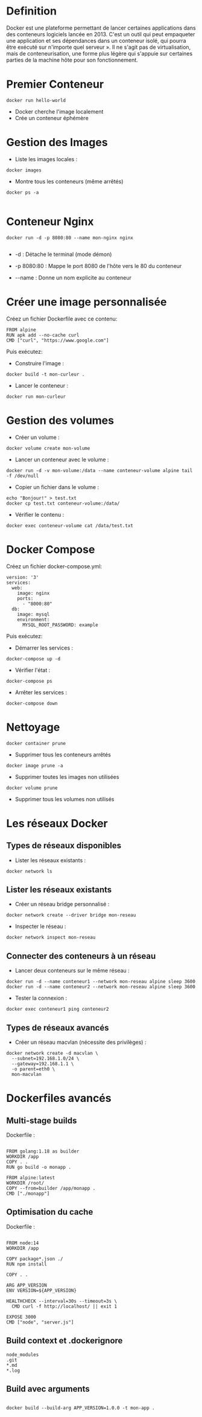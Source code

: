 # Definition

Docker est une plateforme permettant de lancer certaines applications dans des conteneurs logiciels lancée en 2013. C'est un outil qui peut empaqueter une application et ses dépendances dans un conteneur isolé, qui pourra être exécuté sur n'importe quel serveur ». Il ne s'agit pas de virtualisation, mais de conteneurisation, une forme plus légère qui s'appuie sur certaines parties de la machine hôte pour son fonctionnement.

# Premier Conteneur
  ```
docker run hello-world

  ```
- Docker cherche l'image localement
- Crée un conteneur éphémère

# Gestion des Images
- Liste les images locales :
```
docker images

```
- Montre tous les conteneurs (même arrêtés)
```
docker ps -a
  
```

# Conteneur Nginx
```
docker run -d -p 8080:80 --name mon-nginx nginx
  
```
- -d : Détache le terminal (mode démon)

- -p 8080:80 : Mappe le port 8080 de l'hôte vers le 80 du conteneur

- --name : Donne un nom explicite au conteneur

# Créer une image personnalisée
Créez un fichier Dockerfile avec ce contenu:
```
FROM alpine
RUN apk add --no-cache curl
CMD ["curl", "https://www.google.com"]

```
Puis exécutez:
- Construire l'image :
```
docker build -t mon-curleur .

```
- Lancer le conteneur :
```
docker run mon-curleur

```

# Gestion des volumes
- Créer un volume :

```
docker volume create mon-volume

```
- Lancer un conteneur avec le volume :
```
docker run -d -v mon-volume:/data --name conteneur-volume alpine tail -f /dev/null

```
- Copier un fichier dans le volume : 
```
echo "Bonjour!" > test.txt
docker cp test.txt conteneur-volume:/data/

```
- Vérifier le contenu :
```
docker exec conteneur-volume cat /data/test.txt

```

# Docker Compose
Créez un fichier docker-compose.yml:
```
version: '3'
services:
  web:
    image: nginx
    ports:
      - "8000:80"
  db:
    image: mysql
    environment:
      MYSQL_ROOT_PASSWORD: example
```
Puis exécutez:
- Démarrer les services :
```
docker-compose up -d

```
- Vérifier l'état :
```
docker-compose ps

```
- Arrêter les services :
```
docker-compose down

```
# Nettoyage
```
docker container prune

```
- Supprimer tous les conteneurs arrêtés

```
docker image prune -a

```
- Supprimer toutes les images non utilisées
```
docker volume prune

```
- Supprimer tous les volumes non utilisés

# Les réseaux Docker
## Types de réseaux disponibles
- Lister les réseaux existants :
```
docker network ls

```
## Lister les réseaux existants

- Créer un réseau bridge personnalisé :
```
docker network create --driver bridge mon-reseau

```
- Inspecter le réseau :
```
docker network inspect mon-reseau

```

## Connecter des conteneurs à un réseau
- Lancer deux conteneurs sur le même réseau :
```
docker run -d --name conteneur1 --network mon-reseau alpine sleep 3600
docker run -d --name conteneur2 --network mon-reseau alpine sleep 3600

```
- Tester la connexion :
```
docker exec conteneur1 ping conteneur2

```

## Types de réseaux avancés
- Créer un réseau macvlan (nécessite des privilèges) :
```
docker network create -d macvlan \
  --subnet=192.168.1.0/24 \
  --gateway=192.168.1.1 \
  -o parent=eth0 \
  mon-macvlan

```

# Dockerfiles avancés
## Multi-stage builds
Dockerfile :
```

FROM golang:1.18 as builder
WORKDIR /app
COPY . .
RUN go build -o monapp .

FROM alpine:latest
WORKDIR /root/
COPY --from=builder /app/monapp .
CMD ["./monapp"]

```
## Optimisation du cache
Dockerfile :
```

FROM node:14
WORKDIR /app

COPY package*.json ./
RUN npm install

COPY . .

ARG APP_VERSION
ENV VERSION=${APP_VERSION}

HEALTHCHECK --interval=30s --timeout=3s \
  CMD curl -f http://localhost/ || exit 1

EXPOSE 3000
CMD ["node", "server.js"]

```
##  Build context et .dockerignore
```
node_modules
.git
*.md
*.log

```
## Build avec arguments
```

docker build --build-arg APP_VERSION=1.0.0 -t mon-app .

```







